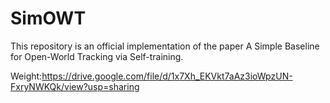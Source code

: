 # SimOWT
This repository is an official implementation of the paper A Simple Baseline for Open-World Tracking via Self-training. 

Weight:https://drive.google.com/file/d/1x7Xh_EKVkt7aAz3ioWpzUN-FxryNWKQk/view?usp=sharing
